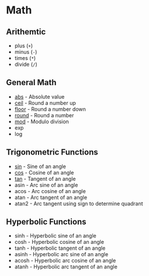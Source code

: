 # Math

## Arithemtic

- plus (`+`)
- minus (`-`)
- times (`*`)
- divide (`/`)

## General Math

- [abs](abs.md) - Absolute value
- [ceil](ceil.md) - Round a number up 
- [floor](floor.md) - Round a number down
- [round](round.md) - Round a number
- [mod](mod.md) - Modulo division
- exp
- log

## Trigonometric Functions

- [sin](sin.md) - Sine of an angle 
- [cos](cos.md) - Cosine of an angle 
- [tan](tan.md) - Tangent of an angle 
- asin - Arc sine of an angle
- acos - Arc cosine of an angle
- atan - Arc tangent of an angle
- atan2 - Arc tangent using sign to determine quadrant

## Hyperbolic Functions

- sinh - Hyperbolic sine of an angle
- cosh - Hyperbolic cosine of an angle
- tanh - Hyperbolic tangent of an angle
- asinh - Hyperbolic arc sine of an angle
- acosh - Hyperbolic arc cosine of an angle
- atanh - Hyperbolic arc tangent of an angle